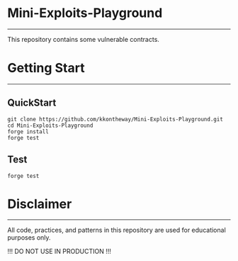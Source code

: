 # Mini-Exploits-Playground
---
This repository contains some vulnerable contracts.

# Getting Start
---

## QuickStart
```
git clone https://github.com/kkontheway/Mini-Exploits-Playground.git
cd Mini-Exploits-Playground
forge install
forge test
```

## Test
```solidity
forge test
```

# Disclaimer
---
All code, practices, and patterns in this repository are used for educational purposes only.

!!! DO NOT USE IN PRODUCTION !!!